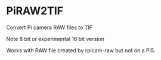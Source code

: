 # PiRAW2TIF
Convert Pi camera RAW files to TIF

Note 8 bit or experimental 16 bit version

Works with RAW file created by rpicam-raw but not on a Pi5.
